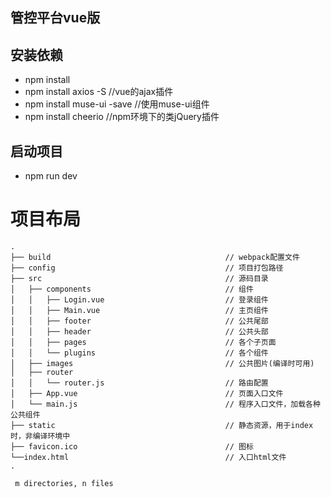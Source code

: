 ## 管控平台vue版

## 安装依赖
* npm install
* npm install axios -S //vue的ajax插件
* npm install muse-ui -save  //使用muse-ui组件
* npm install cheerio	//npm环境下的类jQuery插件

## 启动项目
* npm run dev

# 项目布局

```
.
├── build                                       // webpack配置文件
├── config                                      // 项目打包路径
├── src                                         // 源码目录
│   ├── components                              // 组件
│   │   ├── Login.vue                           // 登录组件
│   │   ├── Main.vue                            // 主页组件
│   │   ├── footer 								// 公共尾部
│   │   ├── header 								// 公共头部
│   │   ├── pages 								// 各个子页面
│   │   └── plugins 							// 各个组件
│   ├── images                                  // 公共图片(编译时可用)
│   ├── router
│   │   └── router.js                           // 路由配置
│   ├── App.vue                                 // 页面入口文件
│   └── main.js                                 // 程序入口文件，加载各种公共组件
├── static                                      // 静态资源，用于index时，非编译环境中
├── favicon.ico                                 // 图标
└──index.html                                  	// 入口html文件
.

 m directories, n files
```

